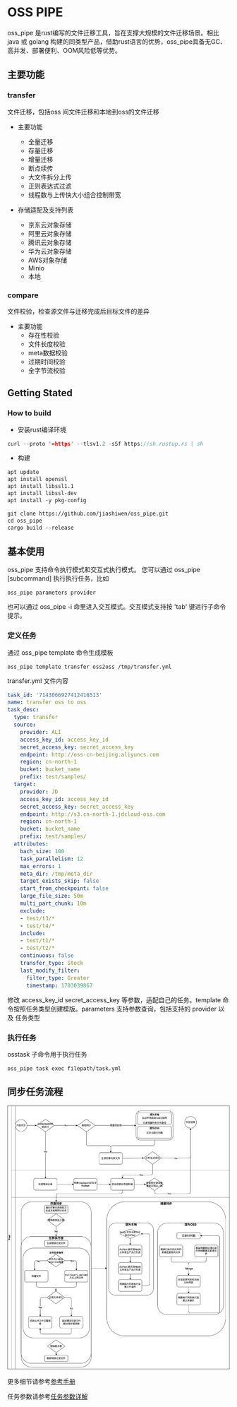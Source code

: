 # OSS PIPE

oss_pipe 是rust编写的文件迁移工具，旨在支撑大规模的文件迁移场景。相比java 或 golang 构建的同类型产品，借助rust语言的优势，oss_pipe具备无GC、高并发、部署便利、OOM风险低等优势。

## 主要功能

### transfer 
文件迁移，包括oss 间文件迁移和本地到oss的文件迁移

* 主要功能
  * 全量迁移
  * 存量迁移
  * 增量迁移
  * 断点续传
  * 大文件拆分上传
  * 正则表达式过滤
  * 线程数与上传快大小组合控制带宽

* 存储适配及支持列表
  * 京东云对象存储
  * 阿里云对象存储
  * 腾讯云对象存储
  * 华为云对象存储
  * AWS对象存储
  * Minio
  * 本地

### compare 
文件校验，检查源文件与迁移完成后目标文件的差异

* 主要功能
  * 存在性校验
  * 文件长度校验
  * meta数据校验
  * 过期时间校验
  * 全字节流校验


## Getting Stated

### How to build

* 安装rust编译环境

```rust
curl --proto '=https' --tlsv1.2 -sSf https://sh.rustup.rs | sh
```

* 构建

```shell
apt update
apt install openssl
apt install libssl1.1
apt install libssl-dev
apt install -y pkg-config
```

```shell
git clone https://github.com/jiashiwen/oss_pipe.git
cd oss_pipe
cargo build --release
```

## 基本使用

oss_pipe 支持命令执行模式和交互式执行模式。
您可以通过 oss_pipe [subcommand] 执行执行任务，比如

```shell
oss_pipe parameters provider
```

也可以通过 oss_pipe -i 命里进入交互模式。交互模式支持按 'tab' 键进行子命令提示。

### 定义任务

通过 oss_pipe template 命令生成模板

```shell
oss_pipe template transfer oss2oss /tmp/transfer.yml
```

transfer.yml 文件内容

```yml
task_id: '7143066927412416513'
name: transfer oss to oss
task_desc:
  type: transfer
  source:
    provider: ALI
    access_key_id: access_key_id
    secret_access_key: secret_access_key
    endpoint: http://oss-cn-beijing.aliyuncs.com
    region: cn-north-1
    bucket: bucket_name
    prefix: test/samples/
  target:
    provider: JD
    access_key_id: access_key_id
    secret_access_key: secret_access_key
    endpoint: http://s3.cn-north-1.jdcloud-oss.com
    region: cn-north-1
    bucket: bucket_name
    prefix: test/samples/
  attributes:
    bach_size: 100
    task_parallelism: 12
    max_errors: 1
    meta_dir: /tmp/meta_dir
    target_exists_skip: false
    start_from_checkpoint: false
    large_file_size: 50m
    multi_part_chunk: 10m
    exclude:
    - test/t3/*
    - test/t4/*
    include:
    - test/t1/*
    - test/t2/*
    continuous: false
    transfer_type: Stock
    last_modify_filter:
      filter_type: Greater
      timestamp: 1703039867
```

修改 access_key_id secret_access_key 等参数，适配自己的任务。template 命令按照任务类型创建模版。parameters 支持参数查询，包括支持的 provider 以及 任务类型

### 执行任务

osstask 子命令用于执行任务

```shell
oss_pipe task exec filepath/task.yml
```

## 同步任务流程

![同步任务流程](./docs/images/同步流程图-v3.png)


更多细节请参考[参考手册](./docs/reference_cn.md)

任务参数请参考[任务参数详解](./docs/task_yaml_reference.md)
